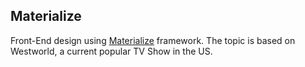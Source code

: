 ## Materialize

Front-End design using  [Materialize](https://materializecss.com) framework.
The topic is based on Westworld, a current popular TV Show in the US.
